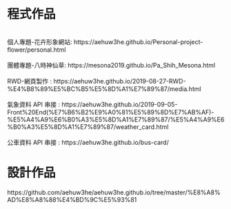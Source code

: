 <h1>程式作品</h1>
<br>個人專題-花卉形象網站: https://aehuw3he.github.io/Personal-project-flower/personal.html
<br><br>團體專題-八時神仙草: https://mesona2019.github.io/Pa_Shih_Mesona.html
<br><br>RWD-網頁製作 : https://aehuw3he.github.io/2019-08-27-RWD-%E4%B8%89%E5%BC%B5%E5%8D%A1%E7%89%87/media.html
<br><br>氣象資料 API 串接 : https://aehuw3he.github.io/2019-09-05-Front%20End(%E7%B6%B2%E9%A0%81%E5%89%8D%E7%AB%AF)-%E5%A4%A9%E6%B0%A3%E5%8D%A1%E7%89%87/%E5%A4%A9%E6%B0%A3%E5%8D%A1%E7%89%87/weather_card.html
<br><br>公車資料 API 串接 : https://aehuw3he.github.io/bus-card/

<h1>設計作品</h1>
https://github.com/aehuw3he/aehuw3he.github.io/tree/master/%E8%A8%AD%E8%A8%88%E4%BD%9C%E5%93%81
